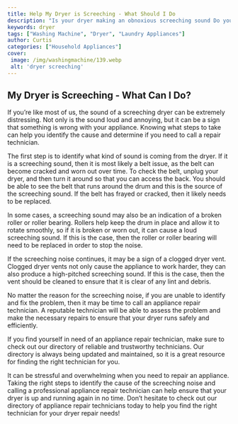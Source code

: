 ```yaml
---
title: Help My Dryer is Screeching - What Should I Do
description: "Is your dryer making an obnoxious screeching sound Do you need help figuring out whats wrong In this blog post well make sure you know what to do"
keywords: dryer
tags: ["Washing Machine", "Dryer", "Laundry Appliances"]
author: Curtis
categories: ["Household Appliances"]
cover: 
 image: /img/washingmachine/139.webp
 alt: 'dryer screeching'
---
```

## My Dryer is Screeching - What Can I Do?

If you’re like most of us, the sound of a screeching dryer can be extremely distressing. Not only is the sound loud and annoying, but it can be a sign that something is wrong with your appliance. Knowing what steps to take can help you identify the cause and determine if you need to call a repair technician. 

The first step is to identify what kind of sound is coming from the dryer. If it is a screeching sound, then it is most likely a belt issue, as the belt can become cracked and worn out over time. To check the belt, unplug your dryer, and then turn it around so that you can access the back. You should be able to see the belt that runs around the drum and this is the source of the screeching sound. If the belt has frayed or cracked, then it likely needs to be replaced.

In some cases, a screeching sound may also be an indication of a broken roller or roller bearing. Rollers help keep the drum in place and allow it to rotate smoothly, so if it is broken or worn out, it can cause a loud screeching sound. If this is the case, then the roller or roller bearing will need to be replaced in order to stop the noise.

If the screeching noise continues, it may be a sign of a clogged dryer vent. Clogged dryer vents not only cause the appliance to work harder, they can also produce a high-pitched screeching sound. If this is the case, then the vent should be cleaned to ensure that it is clear of any lint and debris.

No matter the reason for the screeching noise, if you are unable to identify and fix the problem, then it may be time to call an appliance repair technician. A reputable technician will be able to assess the problem and make the necessary repairs to ensure that your dryer runs safely and efficiently.

If you find yourself in need of an appliance repair technician, make sure to check out our directory of reliable and trustworthy technicians. Our directory is always being updated and maintained, so it is a great resource for finding the right technician for you. 

It can be stressful and overwhelming when you need to repair an appliance. Taking the right steps to identify the cause of the screeching noise and calling a professional appliance repair technician can help ensure that your dryer is up and running again in no time. Don’t hesitate to check out our directory of appliance repair technicians today to help you find the right technician for your dryer repair needs!
